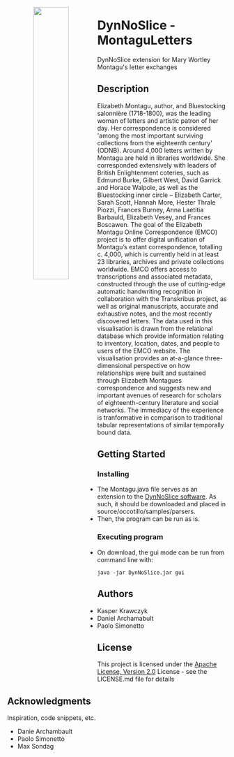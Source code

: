 <p align="center">
  <img src="Montagu.gif" style="float: left; width: 40%; margin-right: 1%; margin-bottom: 0.5em;">
</p>

# DynNoSlice - MontaguLetters

DynNoSlice extension for Mary Wortley Montagu's letter exchanges

## Description

Elizabeth Montagu, author, and Bluestocking salonnière (1718-1800), was the leading woman of letters and artistic patron of her day. Her correspondence is considered 'among the most important surviving collections from the eighteenth century' (ODNB). Around 4,000 letters written by Montagu are held in libraries worldwide. She corresponded extensively with leaders of British Enlightenment coteries, such as Edmund Burke, Gilbert West, David Garrick and Horace Walpole, as well as the Bluestocking inner circle – Elizabeth Carter, Sarah Scott, Hannah More, Hester Thrale Piozzi, Frances Burney, Anna Laetitia Barbauld, Elizabeth Vesey, and Frances Boscawen. The goal of the Elizabeth Montagu Online Correspondence (EMCO) project is to offer digital unification of Montagu’s extant correspondence, totalling c. 4,000, which is currently held in at least 23 libraries, archives and private collections worldwide. EMCO offers access to transcriptions and associated metadata, constructed through the use of cutting-edge automatic handwriting recognition in collaboration with the Transkribus project, as well as original manuscripts, accurate and exhaustive notes, and the most recently discovered letters. The data used in this visualisation is drawn from the relational database which provide information relating to inventory, location, dates, and people to users of the EMCO website. The visualisation provides an at-a-glance three-dimensional perspective on how relationships were built and sustained through Elizabeth Montagues correspondence and suggests new and important avenues of research for scholars of eighteenth-century literature and social networks. The immediacy of the experience is tranformative in comparison to traditional tabular representations of similar temporally bound data. 

## Getting Started

### Installing

* The Montagu.java file serves as an extension to the [DynNoSlice software](https://github.com/KasperKrawczyk/DynNoSliceCovid). As such, it should be downloaded and placed in source/occotillo/samples/parsers.
* Then, the program can be run as is.

### Executing program

* On download, the gui mode can be run from command line with:
```
java -jar DynNoSlice.jar gui
```

## Authors

* Kasper Krawczyk
* Daniel Archamabult
* Paolo Simonetto


## License

This project is licensed under the [Apache License, Version 2.0](http://www.apache.org/licenses/LICENSE-2.0) License - see the LICENSE.md file for details

## Acknowledgments

Inspiration, code snippets, etc.
* Danie Archambault
* Paolo Simonetto
* Max Sondag
